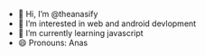 - 👋 Hi, I’m @theanasify
- 👀 I’m interested in web and android devlopment
- 🌱 I’m currently learning javascript
- 😄 Pronouns: Anas

<!---
theanasify/theanasify is a ✨ special ✨ repository because its `README.md` (this file) appears on your GitHub profile.
You can click the Preview link to take a look at your changes.
--->
